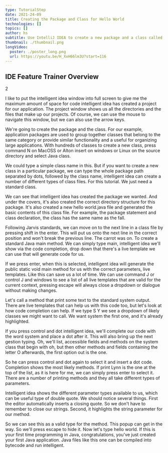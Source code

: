 ```yaml
---
type: TutorialStep
date: 2021-24-09
title: Creating the Package and Class for Hello World
technologies: []
topics: []
author: hs
subtitle: Use IntelliJ IDEA to create a new package and a class called `HelloWorld.java`
thumbnail: ./thumbnail.png
longVideo:
  poster: ./poster_long.png
  url: https://youtu.be/H_XxH66lm3U?start=116
---
```


## IDE Feature Trainer Overview


2


I like to put the intelligent idea window into full screen to give me the maximum amount of space for code intelligent idea has created a project for our application. The project window shows us all the directories and the files that make up our projects. Of course, we can use the mouse to navigate this window, but we can also use the arrow keys.

We're going to create the package and the class. For our example, application packages are used to group together classes that belong to the same category or provide similar functionality and a useful for organizing large applications. With hundreds of classes to create a new class, press command N on MacOSS or Alton insert on windows or Linux on the source directory and select Java class.

We could type a simple class name in this. But if you want to create a new class in a particular package, we can type the whole package path separated by dots, followed by the class name, intelligent idea can create a number of different types of class files. For this tutorial. We just need a standard class.

We can see that intelligent idea has created the package we wanted. And under the covers, it's also created the correct directory structure for this package. It's also created a new hello world.java file and generated the basic contents of this class file. For example, the package statement and class declaration, the class has the same name as the fall.

Following Jarvis standards, we can move on to the next line in a class file by pressing shift in the enter. This will put us onto the next line in the correct position and won't break the previous line. The carrot was on. To create a standard Java main method. We can simply type main, intelligent idea we'll show via the code completion, drop down that there's a live template we can use that will generate code for us.

If we press enter, when this is selected, intelligent idea will generate the public static void main method for us with the correct parameters, live templates. Like this can save us a lot of time. We can use command J or control J and windows to see a list of all live templates that are valid for the current context, pressing escape will always close a dropdown or dialogue without making changes.

Let's call a method that print some text to the standard system output. There are live templates that can help us with this code too, but let's look at how code completion can help. If we type S Y we see a dropdown of likely classes we might want to call. We want system the first one, and it's already highlighted.

If you press control and dot intelligent idea, we'll complete our code with the word system and place a dot after it. This will also bring up the next gestion typing. Oh, we'll list, accessible fields and methods on the system class that begin with oh, but then other methods and fields containing the letter O afterwards, the first option out is the one.

So he can press control and dot again to select it and insert a dot code. Completion shows the most likely methods. If print Lynn is the one at the top of the list, as it is here for me, we can simply press enter to select it. There are a number of printing methods and they all take different types of parameters.

Intelligent idea shows the different parameter types available to us, which can be useful type of double quote. We should notice several things. First the editor automatically inserts a closing quote. So we don't have to remember to close our strings. Second, it highlights the string parameter for our method.

So we can see this as a valid type for the method. This popup can get in the way. So we'll press escape to hide it. Now let's type hello world. If this is your first time programming in Java, congratulations, you've just created your first Java application. Java files like this one can be compiled into bytecode and run intelligent.